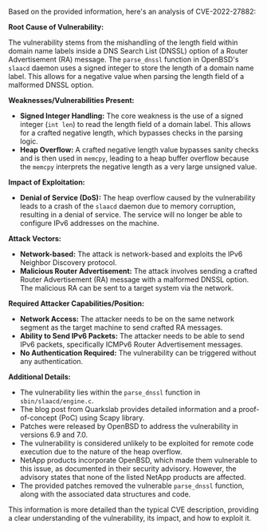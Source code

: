 Based on the provided information, here's an analysis of CVE-2022-27882:

**Root Cause of Vulnerability:**

The vulnerability stems from the mishandling of the length field within domain name labels inside a DNS Search List (DNSSL) option of a Router Advertisement (RA) message. The `parse_dnssl` function in OpenBSD's `slaacd` daemon uses a signed integer to store the length of a domain name label. This allows for a negative value when parsing the length field of a malformed DNSSL option.

**Weaknesses/Vulnerabilities Present:**

*   **Signed Integer Handling:** The core weakness is the use of a signed integer (`int len`) to read the length field of a domain label. This allows for a crafted negative length, which bypasses checks in the parsing logic.
*   **Heap Overflow:**  A crafted negative length value bypasses sanity checks and is then used in `memcpy`, leading to a heap buffer overflow because the `memcpy` interprets the negative length as a very large unsigned value.

**Impact of Exploitation:**

*   **Denial of Service (DoS):**  The heap overflow caused by the vulnerability leads to a crash of the `slaacd` daemon due to memory corruption, resulting in a denial of service. The service will no longer be able to configure IPv6 addresses on the machine.

**Attack Vectors:**

*   **Network-based:** The attack is network-based and exploits the IPv6 Neighbor Discovery protocol.
*   **Malicious Router Advertisement:** The attack involves sending a crafted Router Advertisement (RA) message with a malformed DNSSL option. The malicious RA can be sent to a target system via the network.

**Required Attacker Capabilities/Position:**

*   **Network Access:** The attacker needs to be on the same network segment as the target machine to send crafted RA messages.
*   **Ability to Send IPv6 Packets:** The attacker needs to be able to send IPv6 packets, specifically ICMPv6 Router Advertisement messages.
*   **No Authentication Required:** The vulnerability can be triggered without any authentication.

**Additional Details:**

*   The vulnerability lies within the `parse_dnssl` function in `sbin/slaacd/engine.c`.
*   The blog post from Quarkslab provides detailed information and a proof-of-concept (PoC) using Scapy library.
*   Patches were released by OpenBSD to address the vulnerability in versions 6.9 and 7.0.
*   The vulnerability is considered unlikely to be exploited for remote code execution due to the nature of the heap overflow.
*   NetApp products incorporate OpenBSD, which made them vulnerable to this issue, as documented in their security advisory. However, the advisory states that none of the listed NetApp products are affected.
*   The provided patches removed the vulnerable `parse_dnssl` function, along with the associated data structures and code.

This information is more detailed than the typical CVE description, providing a clear understanding of the vulnerability, its impact, and how to exploit it.